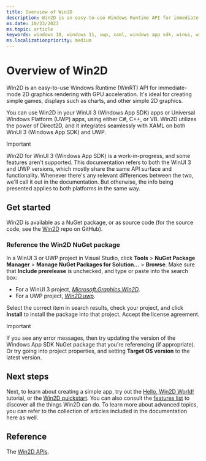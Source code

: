 ```yaml
---
title: Overview of Win2D
description: Win2D is an easy-to-use Windows Runtime API for immediate-mode 2D graphics rendering with GPU acceleration.
ms.date: 10/23/2023
ms.topic: article
keywords: windows 10, windows 11, uwp, xaml, windows app sdk, winui, windows ui, graphics, games
ms.localizationpriority: medium
---
```


# Overview of Win2D

Win2D is an easy-to-use Windows Runtime (WinRT) API for immediate-mode 2D graphics rendering with GPU acceleration. It's ideal for creating simple games, displays such as charts, and other simple 2D graphics.

You can use Win2D in your WinUI 3 (Windows App SDK) apps or Universal Windows Platform (UWP) apps, using either C#, C++, or VB. Win2D utilizes the power of Direct2D, and it integrates seamlessly with XAML on both WinUI 3 (Windows App SDK) and UWP.

> [!IMPORTANT]
> Win2D for WinUI 3 (Windows App SDK) is a work-in-progress, and some features aren't supported. This documentation refers to both the WinUI 3 and UWP versions, which mostly share the same API surface and functionality. Whenever there's any relevant differences between the two, we'll call it out in the documentation. But otherwise, the info being presented applies to both platforms in the same way.

## Get started

Win2D is available as a NuGet package, or as source code (for the source code, see the [Win2D](https://github.com/microsoft/Win2D) repo on GitHub).

### Reference the Win2D NuGet package

In a WinUI 3 or UWP project in Visual Studio, click **Tools** > **NuGet Package Manager** > **Manage NuGet Packages for Solution...** > **Browse**. Make sure that **Include prerelease** is unchecked, and type or paste into the search box:

* For a WinUI 3 project, [*Microsoft.Graphics.Win2D*](https://www.nuget.org/packages/Microsoft.Graphics.Win2D/).
* For a UWP project, [*Win2D.uwp*](https://www.nuget.org/packages/Win2D.uwp/).

Select the correct item in search results, check your project, and click **Install** to install the package into that project. Accept the license agreement.

> [!IMPORTANT]
> If you see any error messages, then try updating the version of the Windows App SDK NuGet package that you're referencing (if appropriate). Or try going into project properties, and setting **Target OS version** to the latest version.

## Next steps

Next, to learn about creating a simple app, try out the [Hello, Win2D World!](./hellowin2dworld.md) tutorial, or the [Win2D quickstart](./quick-start.md). You can also consult the [features list](./features.md) to discover all the things Win2D can do. To learn more about advanced topics, you can refer to the collection of articles included in the documentation here as well.

## Reference

The [Win2D APIs](https://microsoft.github.io/Win2D/WinUI3/html/APIReference.htm).
